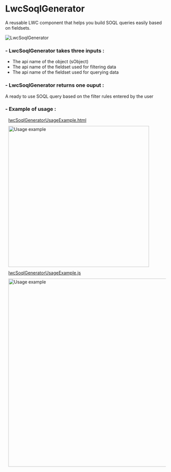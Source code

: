 # LwcSoqlGenerator

A reusable LWC component that helps you build SOQL queries easily based on fieldsets.

<img src="https://i.ibb.co/2KfSg55/Lwc-Soql-Generator-Github.png" alt="LwcSoqlGenerator" />

<h3>- LwcSoqlGenerator takes three inputs :</h3>
<ul>
<li> The api name of the object (sObject) </li>
<li> The api name of the fieldset used for filtering data </li>
<li> The api name of the fieldset used for querying data </li>
</ul>

<h3>- LwcSoqlGenerator returns one ouput :</h3>
<p>A ready to use SOQL query based on the filter rules entered by the user</p>

<h3>- Example of usage : </h3>
<a style="display:block;margin: 10px" href="https://github.com/loutfialiluch/LwcSoqlGenerator/blob/master/lwc/lwcSoqlGeneratorUsageExample/lwcSoqlGeneratorUsageExample.html">lwcSoqlGeneratorUsageExample.html</a>
<img src="https://i.ibb.co/9pxQj53/Lwc-Soql-Generator-Usage-1.png" width="450" style="display:block;margin: 10px" alt="Usage example" />
<a style="display:block;margin: 10px" href="https://github.com/loutfialiluch/LwcSoqlGenerator/blob/master/lwc/lwcSoqlGeneratorUsageExample/lwcSoqlGeneratorUsageExample.js">lwcSoqlGeneratorUsageExample.js</a>
<img src="https://i.ibb.co/3mGFTQq/Lwc-Soql-Generator-Usage-2.png" width="600" style="display:block;margin: 10px" alt="Usage example" />
